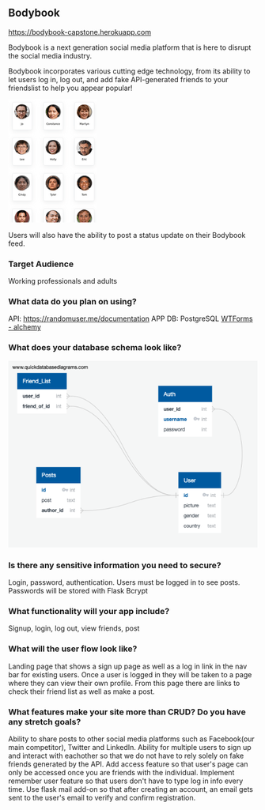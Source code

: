## Bodybook

https://bodybook-capstone.herokuapp.com

Bodybook is a next generation social media platform that is here to disrupt the social media industry. 

Bodybook incorporates various cutting edge technology, from its ability to let users log in, log out, and add fake API-generated friends to your friendslist to help you appear popular!

  ![schema](https://github.com/shin101/bodybook/blob/main/friendlist.png?raw=true)


Users will also have the ability to post a status update on their Bodybook feed.

### Target Audience
Working professionals and adults

### What data do you plan on using? 
API: https://randomuser.me/documentation
APP DB: PostgreSQL
[WTForms - alchemy](https://wtforms-alchemy.readthedocs.io/en/latest/ )

### What does your database schema look like? 
![schema](https://github.com/shin101/bodybook/blob/main/Bodybook_schema.png?raw=true)


### Is there any sensitive information you need to secure? 
Login, password, authentication. Users must be logged in to see posts. Passwords will be stored with Flask Bcrypt


### What functionality will your app include? 
Signup, login, log out, view friends, post

### What will the user flow look like? 
Landing page that shows a sign up page as well as a log in link in the nav bar for existing users. 
Once a user is logged in they will be taken to a page where they can view their own profile. From this page there are links to check their friend list as well as make a post. 

### What features make your site more than CRUD? Do you have any stretch goals?
Ability to share posts to other social media platforms such as Facebook(our main competitor), Twitter and LinkedIn. Ability for multiple users to sign up and interact with eachother so that we do not have to rely solely on fake friends generated by the API. Add access feature so that user's page can only be accessed once you are friends with the individual. Implement remember user feature so that users don't have to type log in info every time. Use flask mail add-on so that after creating an account, an email gets sent to the user's email to verify and confirm registration.
